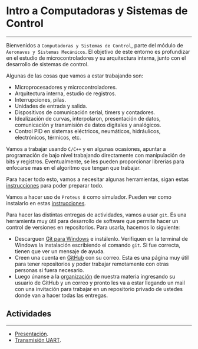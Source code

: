 # Intro a Computadoras y Sistemas de Control
---
Bienvenidos a `Computadoras y Sistemas de Control`, parte del módulo de `Aeronaves y Sistemas Mecánicos`. El objetivo de este entorno es profundizar en el estudio de microcontroladores y su arquitectura interna, junto con el desarrollo de sistemas de control.

Algunas de las cosas que vamos a estar trabajando son:
- Microprocesadores y microcontroladores.
- Arquitectura interna, estudio de registros.
- Interrupciones, pilas.
- Unidades de entrada y salida.
- Dispositivos de comunicación serial, timers y contadores.
- Idealización de curvas, interpolaron, presentación de datos, comunicación y transmisión de datos digitales y analógicos.
- Control PID en sistemas eléctricos, neumáticos, hidráulicos, electrónicos, térmicos, etc.

Vamos a trabajar usando `C/C++` y en algunas ocasiones, apuntar a programación de bajo nivel trabajando directamente con manipulación de bits y registros. Eventualmente, se les pueden proporcionar librerías para enfocarse mas en el algoritmo que tengan que trabajar.

Para hacer todo esto, vamos a necesitar algunas herramientas, sigan estas [instrucciones](../guides/vscode-avr/) para poder preparar todo.

Vamos a hacer uso de `Proteus 8` como simulador. Pueden ver como instalarlo en estas [instrucciones](../guides/proteus8/).

Para hacer las distintas entregas de actividades, vamos a usar `git`. Es una herramienta muy útil para desarrollo de software que permite hacer un control de versiones en repositorios. Para usarla, hacemos lo siguiente:

- Descarguen [Git para Windows](https://git-scm.com/download/win) e instálenlo. Verifiquen en la terminal de Windows la instalación escribiendo el comando `git`. Si fue correcta, tienen que ver un mensaje de ayuda.
- Creen una cuenta en [GitHub](https://github.com/) con su correo. Esta es una página muy útil para tener repositorios y poder trabajar remotamente con otras personas si fuera necesario.  
- Luego únanse a la [organización](https://docs.google.com/forms/d/e/1FAIpQLSe2m_H-AmedQ_1u3ikfkPpQdamA2jGEHe3EnPI63YXIZo1Jvw/viewform) de nuestra materia ingresando su usuario de GitHub y un correo y pronto les va a estar llegando un mail con una invitación para trabajar en un repositorio privado de ustedes donde van a hacer todas las entregas.

## Actividades
---
- [Presentación](pset0/).
- [Transmisión UART](pset1/).